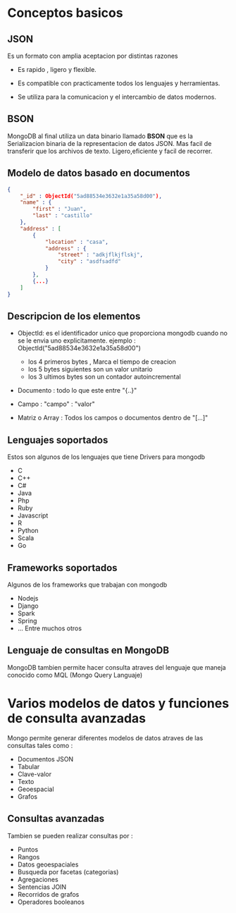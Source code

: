 # Conceptos basicos

## JSON 
Es un formato con amplia aceptacion por distintas razones

- Es rapido , ligero y flexible.

- Es compatible con practicamente todos los lenguajes y herramientas.

- Se utiliza para la comunicacion y el intercambio de datos modernos.

## BSON
MongoDB al final utiliza un data binario llamado <strong>BSON</strong>
que es la Serializacion binaria de la representacion de datos JSON.
Mas facil de transferir que los archivos de texto.
Ligero,eficiente y facil de recorrer.


## Modelo de datos basado en documentos 

``` json
{
    "_id" : ObjectId("5ad88534e3632e1a35a58d00"),
    "name" : {
        "first" : "Juan",
        "last" : "castillo"
    },
    "address" : [
        {
            "location" : "casa",
            "address" : {
                "street" : "adkjflkjflskj",
                "city" : "asdfsadfd"
            }
        },
        {...}
    ]
}
```

## Descripcion de los elementos 

- ObjectId: es el identificador unico que proporciona mongodb cuando no se le envia uno
explicitamente.  ejemplo : ObjectId("5ad88534e3632e1a35a58d00")
    - los 4 primeros bytes , Marca el tiempo de creacion
    - los 5 bytes siguientes  son un valor unitario
    - los 3 ultimos bytes son un contador autoincremental

- Documento : todo lo que este entre "{..}"

- Campo : "campo" : "valor"

- Matriz o Array : Todos los campos o documentos dentro de "[...]"


## Lenguajes soportados 

Estos son algunos de los lenguajes que tiene Drivers para mongodb

- C
- C++
- C#
- Java
- Php
- Ruby
- Javascript
- R
- Python
- Scala
- Go


## Frameworks soportados

Algunos de los frameworks que trabajan con mongodb 

- Nodejs
- Django
- Spark
- Spring
- ... Entre muchos otros


## Lenguaje de consultas en MongoDB
MongoDB tambien permite hacer consulta atraves del lenguaje que maneja
conocido como MQL (Mongo Query Languaje)


# Varios modelos de datos y funciones de consulta avanzadas 

Mongo permite generar diferentes modelos de datos atraves de las consultas 
tales como :

- Documentos JSON
- Tabular
- Clave-valor
- Texto
- Geoespacial
- Grafos

## Consultas avanzadas 
Tambien se pueden realizar consultas por :
- Puntos
- Rangos
- Datos geoespaciales
- Busqueda por facetas  (categorias)
- Agregaciones
- Sentencias JOIN
- Recorridos de grafos
- Operadores booleanos